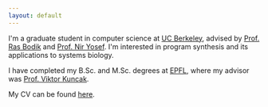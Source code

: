 ```yaml
---
layout: default
---
```



I'm a graduate student in computer science at [UC Berkeley], advised
by [Prof. Ras Bodik][bodik] and [Prof. Nir Yosef][yosef]. I'm interested in program synthesis and its
applications to systems biology.

I have completed my B.Sc. and M.Sc. degrees at [EPFL], where my advisor was
[Prof. Viktor Kuncak][kuncak].

My CV can be found [here][CV].

[EPFL]: http://www.epfl.ch
[UC Berkeley]: http://www.eecs.berkeley.edu
[bodik]: http://homes.cs.washington.edu/~bodik
[yosef]: http://www.cs.berkeley.edu/~niryosef
[kuncak]: http://lara.epfl.ch/~kuncak
[CV]: cv.pdf
